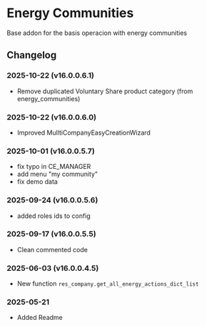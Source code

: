 # Energy Communities

Base addon for the basis operacion with energy communities

## Changelog

### 2025-10-22 (v16.0.0.6.1)

- Remove duplicated Voluntary Share product category (from energy_communities)

### 2025-10-22 (v16.0.0.6.0)

- Improved MulltiCompanyEasyCreationWizard

### 2025-10-01 (v16.0.0.5.7)

- fix typo in CE_MANAGER
- add menu "my community"
- fix demo data

### 2025-09-24 (v16.0.0.5.6)

- added roles ids to config

### 2025-09-17 (v16.0.0.5.5)

- Clean commented code

### 2025-06-03 (v16.0.0.4.5)

- New function `res_company.get_all_energy_actions_dict_list`

### 2025-05-21

- Added Readme
